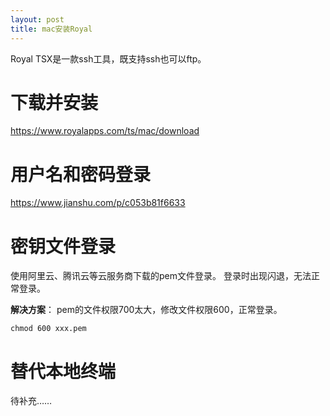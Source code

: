 ```yaml
---
layout: post
title: mac安装Royal
---
```


Royal TSX是一款ssh工具，既支持ssh也可以ftp。  

# 下载并安装
https://www.royalapps.com/ts/mac/download

# 用户名和密码登录
https://www.jianshu.com/p/c053b81f6633

# 密钥文件登录
使用阿里云、腾讯云等云服务商下载的pem文件登录。
登录时出现闪退，无法正常登录。

**解决方案**：
pem的文件权限700太大，修改文件权限600，正常登录。
```
chmod 600 xxx.pem
```

# 替代本地终端
待补充……
